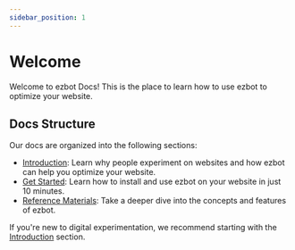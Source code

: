 ```yaml
---
sidebar_position: 1
---
```


# Welcome

Welcome to ezbot Docs! This is the place to learn how to use ezbot to optimize your website.

## Docs Structure

Our docs are organized into the following sections:

- [Introduction](/introduction): Learn why people experiment on websites and how ezbot can help you optimize your website.
- [Get Started](/get-started): Learn how to install and use ezbot on your website in just 10 minutes.
- [Reference Materials](/reference-materials): Take a deeper dive into the concepts and features of ezbot.

If you're new to digital experimentation, we recommend starting with the [Introduction](/introduction) section.
